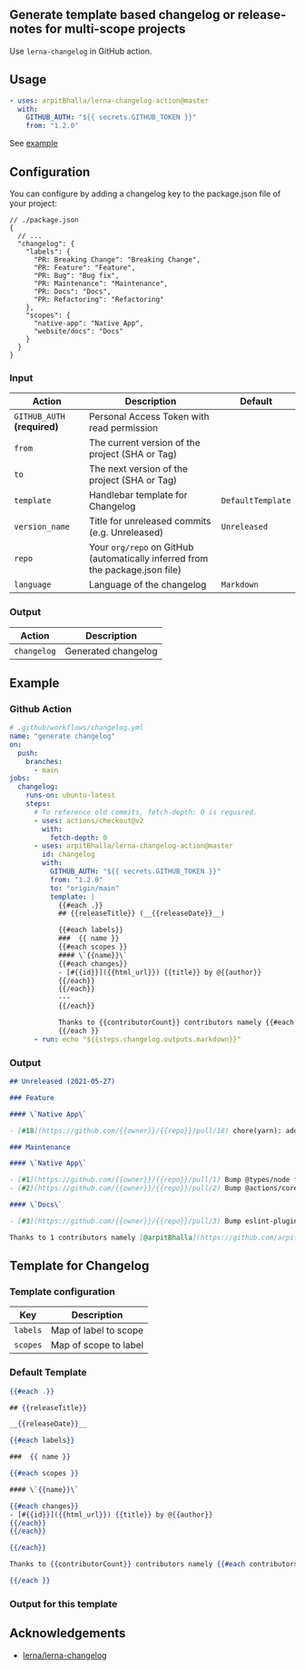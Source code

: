 ## Generate template based changelog or release-notes for multi-scope projects

Use `lerna-changelog` in GitHub action.

## Usage

```yml
- uses: arpitBhalla/lerna-changelog-action@master
  with:
    GITHUB_AUTH: "${{ secrets.GITHUB_TOKEN }}"
    from: "1.2.0"
```

See [example](#example)

## Configuration

You can configure by adding a changelog key to the package.json file of your project:

```jsonc
// ./package.json
{
  // ...
  "changelog": {
    "labels": {
      "PR: Breaking Change": "Breaking Change",
      "PR: Feature": "Feature",
      "PR: Bug": "Bug fix",
      "PR: Maintenance": "Maintenance",
      "PR: Docs": "Docs",
      "PR: Refactoring": "Refactoring"
    },
    "scopes": {
      "native-app": "Native App",
      "website/docs": "Docs"
    }
  }
}
```

<!--input-start--->

### Input

| Action                       | Description                                                                   | Default           |
| ---------------------------- | ----------------------------------------------------------------------------- | ----------------- |
| `GITHUB_AUTH` **(required)** | Personal Access Token with read permission                                    |                   |
| `from`                       | The current version of the project (SHA or Tag)                               |                   |
| `to`                         | The next version of the project (SHA or Tag)                                  |                   |
| `template`                   | Handlebar template for Changelog                                              | `DefaultTemplate` |
| `version_name`               | Title for unreleased commits (e.g. Unreleased)                                | `Unreleased`      |
| `repo`                       | Your `org/repo` on GitHub (automatically inferred from the package.json file) |                   |
| `language`                   | Language of the changelog                                                     | `Markdown`        |

### Output

| Action      | Description         |
| ----------- | ------------------- |
| `changelog` | Generated changelog |

<!--input-end--->

## Example

### Github Action

```yml
# .github/workflows/changelog.yml
name: "generate changelog"
on:
  push:
    branches:
      - main
jobs:
  changelog:
    runs-on: ubuntu-latest
    steps:
      # To reference old commits, fetch-depth: 0 is required.
      - uses: actions/checkout@v2
        with:
          fetch-depth: 0
      - uses: arpitBhalla/lerna-changelog-action@master
        id: changelog
        with:
          GITHUB_AUTH: "${{ secrets.GITHUB_TOKEN }}"
          from: "1.2.0"
          to: "origin/main"
          template: |
            {{#each .}}
            ## {{releaseTitle}} (__{{releaseDate}}__)

            {{#each labels}}
            ###  {{ name }}
            {{#each scopes }}
            #### \`{{name}}\`
            {{#each changes}}
            - [#{{id}}]({{html_url}}) {{title}} by @{{author}}
            {{/each}}
            {{/each}}
            ---
            {{/each}}

            Thanks to {{contributorCount}} contributors namely {{#each contributors}}[@{{login}}]({{url}}){{#unless @last}},{{/unless}} {{/each}}
            {{/each }}
      - run: echo "${{steps.changelog.outputs.markdown}}"
```

### Output

```md
## Unreleased (2021-05-27)

### Feature

#### \`Native App\`

- [#18](https://github.com/{{owner}}/{{repo}}/pull/18) chore(yarn): add lerna-changelog ([@{{owner}}](https://github.com/{{owner}}))

### Maintenance

#### \`Native App\`

- [#1](https://github.com/{{owner}}/{{repo}}/pull/1) Bump @types/node from 14.14.9 to 15.3.0 ([@dependabot[bot]](https://github.com/apps/dependabot))
- [#2](https://github.com/{{owner}}/{{repo}}/pull/2) Bump @actions/core from 1.2.6 to 1.2.7 ([@dependabot[bot]](https://github.com/apps/dependabot))

#### \`Docs\`

- [#3](https://github.com/{{owner}}/{{repo}}/pull/3) Bump eslint-plugin-jest from 24.1.3 to 24.3.6 ([@dependabot[bot]](https://github.com/apps/dependabot))

Thanks to 1 contributors namely [@arpitBhalla](https://github.com/arpitBhalla)
```

## Template for Changelog

### Template configuration

| Key      | Description           |
| -------- | --------------------- |
| `labels` | Map of label to scope |
| `scopes` | Map of scope to label |

### Default Template

```handlebars
{{#each .}}

## {{releaseTitle}}

__{{releaseDate}}__

{{#each labels}}

###  {{ name }}

{{#each scopes }}

#### \`{{name}}\`

{{#each changes}}
- [#{{id}}]({{html_url}}) {{title}} by @{{author}}
{{/each}}
{{/each}}

{{/each}}

Thanks to {{contributorCount}} contributors namely {{#each contributors}}[@{{login}}]({{url}}){{#unless @last}},{{/unless}} {{/each}}

{{/each }}
```

### Output for this template

## Acknowledgements

- [lerna/lerna-changelog](https://github.com/lerna/lerna-changelog)
